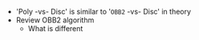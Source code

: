 - 'Poly -vs- Disc' is similar to '`OBB2` -vs- Disc' in theory
- Review OBB2 algorithm
  - What is different